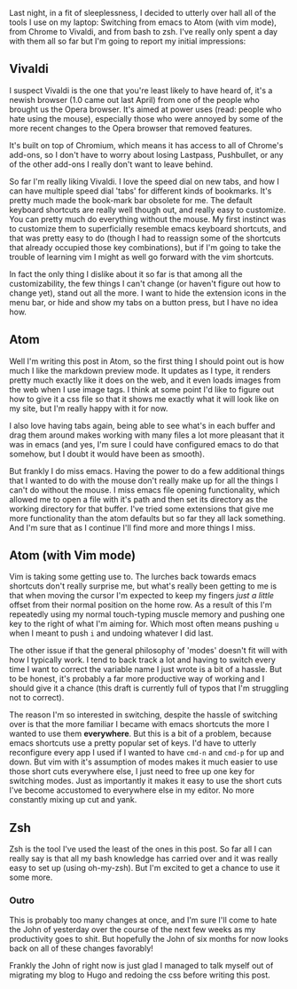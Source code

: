 Last night, in a fit of sleeplessness, I decided to utterly over hall all of the tools I use on my laptop: Switching from emacs to Atom (with vim mode), from Chrome to Vivaldi, and from bash to zsh. I've really only spent a day with them all so far but I'm going to report my initial impressions:

Vivaldi
--------
I suspect Vivaldi is the one that you're least likely to have heard of, it's a newish browser (1.0 came out last April) from one of the people who brought us the Opera browser. It's aimed at power uses (read: people who hate using the mouse), especially those who were annoyed by some of the more recent changes to the Opera browser that removed features.

It's built on top of Chromium, which means it has access to all of Chrome's add-ons, so I don't have to worry about losing Lastpass, Pushbullet, or any of the other add-ons I really don't want to leave behind.

So far I'm really liking Vivaldi. I love the speed dial on new tabs, and how I can have multiple speed dial 'tabs' for different kinds of bookmarks. It's pretty much made the book-mark bar obsolete for me. The default keyboard shortcuts are really well though out, and really easy to customize. You can pretty much do everything without the mouse. My first instinct was to customize them to superficially resemble emacs keyboard shortcuts, and that was pretty easy to do (though I had to reassign some of the shortcuts that already occupied those key combinations), but if I'm going to take the trouble of learning vim I might as well go forward with the vim shortcuts.

In fact the only thing I dislike about it so far is that among all the customizability, the few things I can't change (or haven't figure out how to change yet), stand out all the more. I want to hide the extension icons in the menu bar, or hide and show my tabs on a button press, but I have no idea how.

Atom
--------------------
Well I'm writing this post in Atom, so the first thing I should point out is how much I like the markdown preview mode. It updates as I type, it renders pretty much exactly like it does on the web, and it even loads images from the web when I use image tags. I think at some point I'd like to figure out how to give it a css file so that it shows me exactly what it will look like on my site, but I'm really happy with it for now.

I also love having tabs again, being able to see what's in each buffer and drag them around makes working with many files a lot more pleasant that it was in emacs (and yes, I'm sure I could have configured emacs to do that somehow, but I doubt it would have been as smooth).

But frankly I do miss emacs. Having the power to do a few additional things that I wanted to do with the mouse don't really make up for all the things I can't do without the mouse. I miss emacs file opening functionality, which allowed me to open a file with it's path and then set its directory as the working directory for that buffer. I've tried some extensions that give me more functionality than the atom defaults but so far they all lack something. And I'm sure that as I continue I'll find more and more things I miss.

Atom (with Vim mode)
--------------------
Vim is taking some getting use to. The lurches back towards emacs shortcuts don't really surprise me, but what's really been getting to me is that when moving the cursor I'm expected to keep my fingers *just a little* offset from their normal position on the home row. As a result of this I'm repeatedly using my normal touch-typing muscle memory and pushing one key to the right of what I'm aiming for. Which most often means pushing `u` when I meant to push `i` and undoing whatever I did last.

The other issue if that the general philosophy of 'modes' doesn't fit will with how I typically work. I tend to back track a lot and having to switch every time I want to correct the variable name I just wrote is a bit of a hassle. But to be honest, it's probably a far more productive way of working and I should give it a chance (this draft is currently full of typos that I'm struggling not to correct).

The reason I'm so interested in switching, despite the hassle of switching over is that the more familiar I became with emacs shortcuts the more I wanted to use them **everywhere**. But this is a bit of a problem, because emacs shortcuts use a pretty popular set of keys. I'd have to utterly reconfigure every app I used if I wanted to have `cmd-n` and `cmd-p` for up and down. But vim with it's assumption of modes makes it much easier to use those short cuts everywhere else, I just need to free up one key for switching modes. Just as importantly it makes it easy to use the short cuts I've become accustomed to everywhere else in my editor. No more constantly mixing up cut and yank.

Zsh
----
Zsh is the tool I've used the least of the ones in this post. So far all I can really say is that all my bash knowledge has carried over and it was really easy to set up (using oh-my-zsh). But I'm excited to get a chance to use it some more.

### Outro
This is probably too many changes at once, and I'm sure I'll come to hate the John of yesterday over the course of the next few weeks as my productivity goes to shit. But hopefully the John of six months for now looks back on all of these changes favorably!

Frankly the John of right now is just glad I managed to talk myself out of migrating my blog to Hugo and redoing the css before writing this post.
